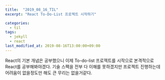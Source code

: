 ```yaml
---
title:  "2019_08_16_TIL"
excerpt: "React To-Do-List 프로젝트 시작하기"

categories:
  - til
tags:
  - jekyll
  - react
last_modified_at: 2019-08-16T13:00:00+09:00
---
```


React의 기본 개념은 공부했으니 이제 To-do-list 프로젝트를 시작으로 본격적으로 React를 공부해봐야겠다.
기술 스팩을 전부 다 이해를 못하겠지만 프로젝트 진행하는데 어려움이 없을정도만 해도 큰 무리는 없을거같다.

